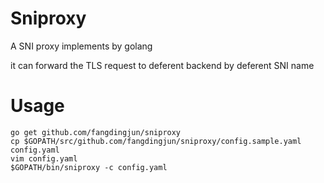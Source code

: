 Sniproxy
=======

A SNI proxy implements by golang

it can forward the TLS request to deferent backend by deferent SNI name


Usage
=======

    go get github.com/fangdingjun/sniproxy
    cp $GOPATH/src/github.com/fangdingjun/sniproxy/config.sample.yaml config.yaml
    vim config.yaml
    $GOPATH/bin/sniproxy -c config.yaml

